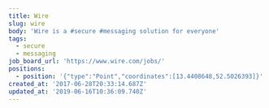```yaml
---
title: Wire
slug: wire
body: 'Wire is a #secure #messaging solution for everyone'
tags:
  - secure
  - messaging
job_board_url: 'https://www.wire.com/jobs/'
positions:
  - position: '{"type":"Point","coordinates":[13.4408648,52.5026393]}'
created_at: '2017-06-28T20:33:14.687Z'
updated_at: '2019-06-16T10:36:09.740Z'
---
```


